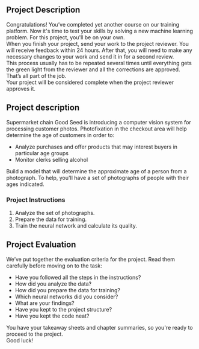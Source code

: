 <section meta="" class="theory-viewer__block theory-viewer__block_type_markdown"><div class="base-markdown base-markdown_with-gallery markdown markdown_size_normal markdown_type_theory"><h1>Project Description</h1><div class="paragraph">Congratulations! You’ve completed yet another course on our training platform. Now it's time to test your skills by solving a new machine learning problem. For this project, you'll be on your own.</div><div class="paragraph">When you finish your project, send your work to the project reviewer. You will receive feedback within 24 hours. After that, you will need to make any necessary changes to your work and send it in for a second review.</div><div class="paragraph">This process usually has to be repeated several times until everything gets the green light from the reviewer and all the corrections are approved. That’s all part of the job.</div><div class="paragraph">Your project will be considered complete when the project reviewer approves it.</div><h1>Project description</h1><div class="paragraph">Supermarket chain Good Seed is introducing a computer vision system for processing customer photos. Photofixation in the checkout area will help determine the age of customers in order to:</div><ul><li>Analyze purchases and offer products that may interest buyers in particular age groups</li><li>Monitor clerks selling alcohol</li></ul><div class="paragraph">Build a model that will determine the approximate age of a person from a photograph. To help, you'll have a set of photographs of people with their ages indicated.</div><h3>Project Instructions</h3><ol start="1"><li>Analyze the set of photographs.</li><li>Prepare the data for training.</li><li>Train the neural network and calculate its quality.</li></ol><h2>Project Evaluation</h2><div class="paragraph">We’ve put together the evaluation criteria for the project. Read them carefully before moving on to the task:</div><ul><li>Have you followed all the steps in the instructions?</li><li>How did you analyze the data?</li><li>How did you prepare the data for training?</li><li>Which neural networks did you consider?</li><li>What are your findings?</li><li>Have you kept to the project structure?</li><li>Have you kept the code neat?</li></ul><div class="paragraph">You have your takeaway sheets and chapter summaries, so you're ready to proceed to the project.</div><div class="paragraph">Good luck!</div></div></section>